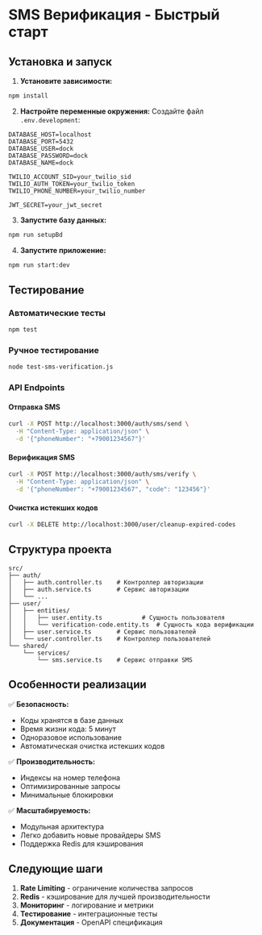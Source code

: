 # SMS Верификация - Быстрый старт

## Установка и запуск

1. **Установите зависимости:**
```bash
npm install
```

2. **Настройте переменные окружения:**
Создайте файл `.env.development`:
```env
DATABASE_HOST=localhost
DATABASE_PORT=5432
DATABASE_USER=dock
DATABASE_PASSWORD=dock
DATABASE_NAME=dock

TWILIO_ACCOUNT_SID=your_twilio_sid
TWILIO_AUTH_TOKEN=your_twilio_token
TWILIO_PHONE_NUMBER=your_twilio_number

JWT_SECRET=your_jwt_secret
```

3. **Запустите базу данных:**
```bash
npm run setupBd
```

4. **Запустите приложение:**
```bash
npm run start:dev
```

## Тестирование

### Автоматические тесты
```bash
npm test
```

### Ручное тестирование
```bash
node test-sms-verification.js
```

### API Endpoints

#### Отправка SMS
```bash
curl -X POST http://localhost:3000/auth/sms/send \
  -H "Content-Type: application/json" \
  -d '{"phoneNumber": "+79001234567"}'
```

#### Верификация SMS
```bash
curl -X POST http://localhost:3000/auth/sms/verify \
  -H "Content-Type: application/json" \
  -d '{"phoneNumber": "+79001234567", "code": "123456"}'
```

#### Очистка истекших кодов
```bash
curl -X DELETE http://localhost:3000/user/cleanup-expired-codes
```

## Структура проекта

```
src/
├── auth/
│   ├── auth.controller.ts    # Контроллер авторизации
│   ├── auth.service.ts       # Сервис авторизации
│   └── ...
├── user/
│   ├── entities/
│   │   ├── user.entity.ts           # Сущность пользователя
│   │   └── verification-code.entity.ts  # Сущность кода верификации
│   ├── user.service.ts       # Сервис пользователей
│   └── user.controller.ts    # Контроллер пользователей
└── shared/
    └── services/
        └── sms.service.ts    # Сервис отправки SMS
```

## Особенности реализации

✅ **Безопасность:**
- Коды хранятся в базе данных
- Время жизни кода: 5 минут
- Одноразовое использование
- Автоматическая очистка истекших кодов

✅ **Производительность:**
- Индексы на номер телефона
- Оптимизированные запросы
- Минимальные блокировки

✅ **Масштабируемость:**
- Модульная архитектура
- Легко добавить новые провайдеры SMS
- Поддержка Redis для кэширования

## Следующие шаги

1. **Rate Limiting** - ограничение количества запросов
2. **Redis** - кэширование для лучшей производительности
3. **Мониторинг** - логирование и метрики
4. **Тестирование** - интеграционные тесты
5. **Документация** - OpenAPI спецификация 